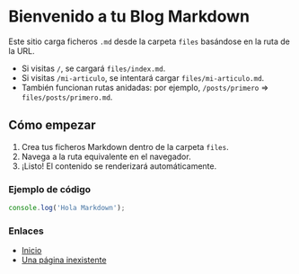 # Bienvenido a tu Blog Markdown

Este sitio carga ficheros `.md` desde la carpeta `files` basándose en la ruta de la URL.

- Si visitas `/`, se cargará `files/index.md`.
- Si visitas `/mi-articulo`, se intentará cargar `files/mi-articulo.md`.
- También funcionan rutas anidadas: por ejemplo, `/posts/primero` => `files/posts/primero.md`.

## Cómo empezar

1. Crea tus ficheros Markdown dentro de la carpeta `files`.
2. Navega a la ruta equivalente en el navegador.
3. ¡Listo! El contenido se renderizará automáticamente.

### Ejemplo de código

```js
console.log('Hola Markdown');
```

### Enlaces

- [Inicio](/index)
- [Una página inexistente](/no-existe)
